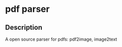 pdf parser
==========

Description
-----------

A open source parser for pdfs: pdf2image, image2text
